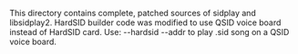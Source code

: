 This directory contains complete, patched sources of sidplay and libsidplay2.
HardSID builder code was modified to use QSID voice board instead of HardSID card. 
Use: --hardsid --addr <board address> to play .sid song on a QSID voice board.

